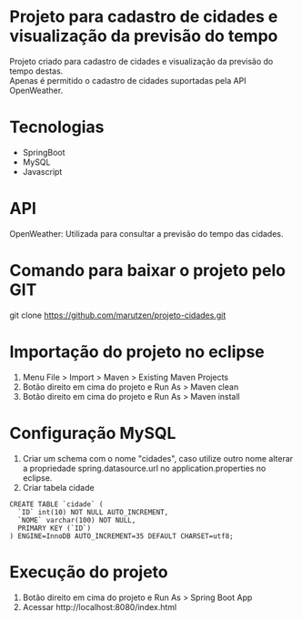 # Projeto para cadastro de cidades e visualização da previsão do tempo
Projeto criado para cadastro de cidades e visualização da previsão do tempo destas. <br>
Apenas é permitido o cadastro de cidades suportadas pela API OpenWeather.

# Tecnologias
 - SpringBoot
 - MySQL
 - Javascript

# API
OpenWeather: Utilizada para consultar a previsão do tempo das cidades.

# Comando para baixar o projeto pelo GIT
git clone https://github.com/marutzen/projeto-cidades.git

# Importação do projeto no eclipse
1. Menu File > Import > Maven > Existing Maven Projects
2. Botão direito em cima do projeto e Run As > Maven clean
3. Botão direito em cima do projeto e Run As > Maven install

# Configuração MySQL
1. Criar um schema com o nome "cidades", caso utilize outro nome alterar a propriedade spring.datasource.url no application.properties no eclipse.
2. Criar tabela cidade

```
CREATE TABLE `cidade` (
  `ID` int(10) NOT NULL AUTO_INCREMENT,
  `NOME` varchar(100) NOT NULL,
  PRIMARY KEY (`ID`)
) ENGINE=InnoDB AUTO_INCREMENT=35 DEFAULT CHARSET=utf8;
```

# Execução do projeto
1. Botão direito em cima do projeto e Run As > Spring Boot App
2. Acessar http://localhost:8080/index.html
